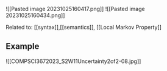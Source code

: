 ![[Pasted image 20231025160417.png]]
![[Pasted image 20231025160434.png]]

Related to: [[syntax]],[[semantics]], [[Local Markov Property]]
## Example
![[COMPSCI3672023_S2W11Uncertainty2of2-08.jpg]]

